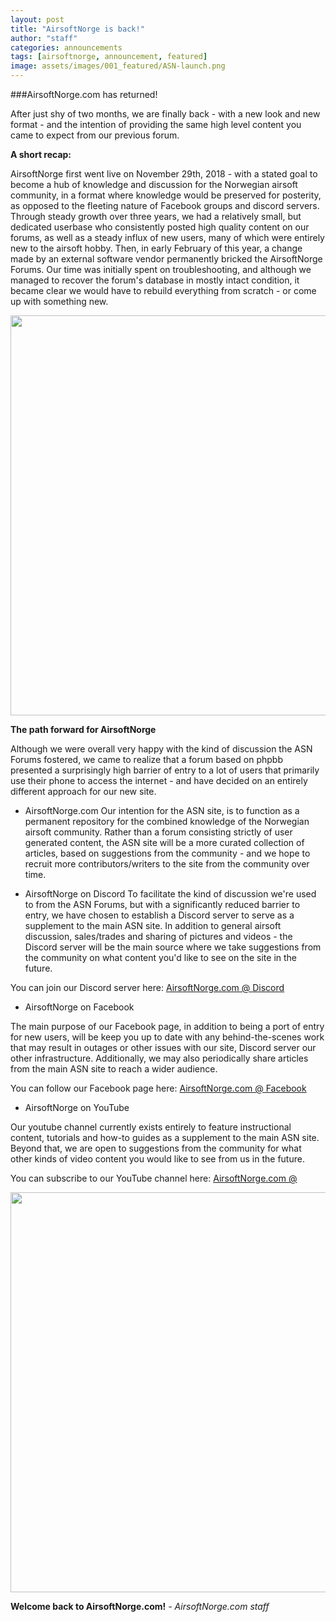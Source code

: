 ```yaml
---
layout: post
title: "AirsoftNorge is back!"
author: "staff"
categories: announcements
tags: [airsoftnorge, announcement, featured]
image: assets/images/001_featured/ASN-launch.png
---
```



###AirsoftNorge.com has returned!

After just shy of two months, we are finally back - with a new look and new format - and the intention of providing the same high level content you came to expect from our previous forum.

**A short recap:**

AirsoftNorge first went live on November 29th, 2018 - with a stated goal to become a hub of knowledge and discussion for the Norwegian airsoft community, in a format where knowledge would be preserved for posterity, as opposed to the fleeting nature of Facebook groups and discord servers.
Through steady growth over three years, we had a relatively small, but dedicated userbase who consistently posted high quality content on our forums, as well as a steady influx of new users, many of which were entirely new to the airsoft hobby.
Then, in early February of this year, a change made by an external software vendor permanently bricked the AirsoftNorge Forums. Our time was initially spent on troubleshooting, and although we managed to recover the forum's database in mostly intact condition, it became clear we would have to rebuild everything from scratch - or come up with something new.

<div class="image-thumbnail">
	<a href="{{site.baseurl}}assets/images/001_featured/ASN-phpbb.jpg">
		<img src="{{site.baseurl}}assets/images/001_featured/ASN-phpbb.jpg" width="640"/>
	</a>
</div>



**The path forward for AirsoftNorge**

Although we were overall very happy with the kind of discussion the ASN Forums fostered, we came to realize that a forum based on phpbb presented a surprisingly high barrier of entry to a lot of users that primarily use their phone to access the internet - and have decided on an entirely different approach for our new site.



* AirsoftNorge.com
Our intention for the ASN site, is to function as a permanent repository for the combined knowledge of the Norwegian airsoft community.
Rather than a forum consisting strictly of user generated content, the ASN site will be a more curated collection of articles, based on suggestions from the community - and we hope to recruit more contributors/writers to the site from the community over time.

* AirsoftNorge on Discord
To facilitate the kind of discussion we're used to from the ASN Forums, but with a significantly reduced barrier to entry, we have chosen to establish a Discord server to serve as a supplement to the main ASN site.
In addition to general airsoft discussion, sales/trades and sharing of pictures and videos - the Discord server will be the main source where we take suggestions from the community on what content you'd like to see on the site in the future.

You can join our Discord server here: <a href="https://discord.gg/gMegmXMAPN" target="_blank">AirsoftNorge.com @ Discord</a>

* AirsoftNorge on Facebook

The main purpose of our Facebook page, in addition to being a port of entry for new users, will be keep you up to date with any behind-the-scenes work that may result in outages or other issues with our site, Discord server our other infrastructure.
Additionally, we may also periodically share articles from the main ASN site to reach a wider audience.

You can follow our Facebook page here: <a href="https://www.facebook.com/AirsoftNorge" target="_blank">AirsoftNorge.com @ Facebook</a>

* AirsoftNorge on YouTube

Our youtube channel currently exists entirely to feature instructional content, tutorials and how-to guides as a supplement to the main ASN site.
Beyond that, we are open to suggestions from the community for what other kinds of video content you would like to see from us in the future.

You can subscribe to our YouTube channel here: <a href="https://www.youtube.com/channel/UC0jdeJCXXosXPuwOcTH1MAA" target="_blank">AirsoftNorge.com @

<div class="image-thumbnail">
	<a href="{{site.baseurl}}assets/images/001_featured/ASN-launch.png">
		<img src="{{site.baseurl}}assets/images/001_featured/ASN-launch.png" width="640"/>
	</a>
</div>



**Welcome back to AirsoftNorge.com!**
*- AirsoftNorge.com staff*